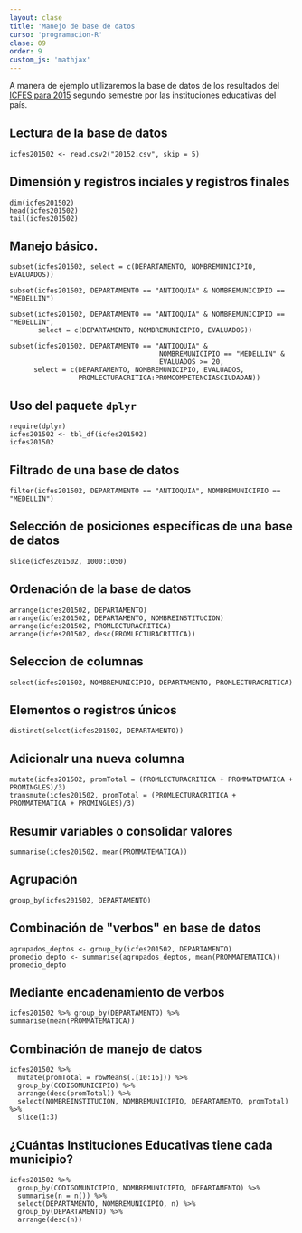 ```yaml
---
layout: clase
title: 'Manejo de base de datos'
curso: 'programacion-R'
clase: 09
order: 9
custom_js: 'mathjax'
---
```


A manera de ejemplo utilizaremos la base de datos de los
resultados del [ICFES para 2015](20152.xls) segundo semestre por las instituciones
educativas del país.


## Lectura de la base de datos
```{r}
icfes201502 <- read.csv2("20152.csv", skip = 5)
```

## Dimensión y registros inciales y registros finales
```{r}
dim(icfes201502)
head(icfes201502)
tail(icfes201502)
```
## Manejo básico.

```{r}
subset(icfes201502, select = c(DEPARTAMENTO, NOMBREMUNICIPIO, EVALUADOS))

subset(icfes201502, DEPARTAMENTO == "ANTIOQUIA" & NOMBREMUNICIPIO == "MEDELLIN")

subset(icfes201502, DEPARTAMENTO == "ANTIOQUIA" & NOMBREMUNICIPIO == "MEDELLIN",
       select = c(DEPARTAMENTO, NOMBREMUNICIPIO, EVALUADOS))

subset(icfes201502, DEPARTAMENTO == "ANTIOQUIA" &
                                     NOMBREMUNICIPIO == "MEDELLIN" &
                                     EVALUADOS >= 20,
      select = c(DEPARTAMENTO, NOMBREMUNICIPIO, EVALUADOS,
                 PROMLECTURACRITICA:PROMCOMPETENCIASCIUDADAN))
```

## Uso del paquete `dplyr`

```{r}
require(dplyr)
icfes201502 <- tbl_df(icfes201502)
icfes201502
```

## Filtrado de una base de datos
```{r}
filter(icfes201502, DEPARTAMENTO == "ANTIOQUIA", NOMBREMUNICIPIO == "MEDELLIN")
```

## Selección de posiciones específicas de una base de datos
```{r}
slice(icfes201502, 1000:1050)
```

## Ordenación de la base de datos
```{r}
arrange(icfes201502, DEPARTAMENTO)
arrange(icfes201502, DEPARTAMENTO, NOMBREINSTITUCION)
arrange(icfes201502, PROMLECTURACRITICA)
arrange(icfes201502, desc(PROMLECTURACRITICA))
```

## Seleccion de columnas
```{r}
select(icfes201502, NOMBREMUNICIPIO, DEPARTAMENTO, PROMLECTURACRITICA)
```

## Elementos o registros únicos
```{r}
distinct(select(icfes201502, DEPARTAMENTO))
```

## Adicionalr una nueva columna
```{r}
mutate(icfes201502, promTotal = (PROMLECTURACRITICA + PROMMATEMATICA + PROMINGLES)/3)
transmute(icfes201502, promTotal = (PROMLECTURACRITICA + PROMMATEMATICA + PROMINGLES)/3)
```

## Resumir variables o consolidar valores
```{r}
summarise(icfes201502, mean(PROMMATEMATICA))
```

## Agrupación
```{r}
group_by(icfes201502, DEPARTAMENTO)
```

## Combinación de "verbos" en base de datos
```{r}
agrupados_deptos <- group_by(icfes201502, DEPARTAMENTO)
promedio_depto <- summarise(agrupados_deptos, mean(PROMMATEMATICA))
promedio_depto
```

## Mediante encadenamiento de verbos
```{r}
icfes201502 %>% group_by(DEPARTAMENTO) %>% summarise(mean(PROMMATEMATICA))
```

## Combinación de manejo de datos
```{r}
icfes201502 %>%
  mutate(promTotal = rowMeans(.[10:16])) %>%
  group_by(CODIGOMUNICIPIO) %>%
  arrange(desc(promTotal)) %>%
  select(NOMBREINSTITUCION, NOMBREMUNICIPIO, DEPARTAMENTO, promTotal) %>%
  slice(1:3)
```

## ¿Cuántas Instituciones Educativas tiene cada municipio?
```{r}
icfes201502 %>%
  group_by(CODIGOMUNICIPIO, NOMBREMUNICIPIO, DEPARTAMENTO) %>%
  summarise(n = n()) %>%
  select(DEPARTAMENTO, NOMBREMUNICIPIO, n) %>%
  group_by(DEPARTAMENTO) %>%
  arrange(desc(n))
```

